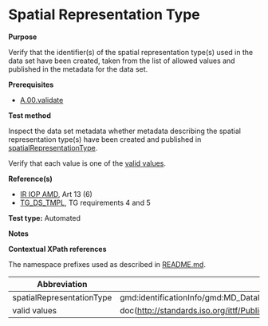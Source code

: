 # Spatial Representation Type

**Purpose**

Verify that the identifier(s) of the spatial representation type(s) used in the data set have been created, taken from the list of allowed values and published in the metadata for the data set.

**Prerequisites**

* [A.00.validate](A.00.validate.md)

**Test method**

Inspect the data set metadata whether metadata describing the spatial representation type(s) have been created and published in [spatialRepresentationType](#spatialRepresentationType).

Verify that each value is one of the [valid values](#validvalues).

**Reference(s)**	 

* [IR IOP AMD](./README.md#ref_IR_IOP_AMD), Art 13 (6)
* [TG_DS_TMPL](./README.md#ref_TG_DS_TMPL), TG requirements 4 and 5 

**Test type:** Automated

**Notes**

**Contextual XPath references**

The namespace prefixes used as described in [README.md](./README.md#namespaces).

Abbreviation                                   |  XPath expression (relative to gmd:MD_Metadata)
-----------------------------------------------| -------------------------------------------------------------------------
<a name="spatialRepresentationType"></a> spatialRepresentationType | gmd:identificationInfo/gmd:MD_DataIdentification/gmd:spatialRepresentationType/gmd:MD_SpatialRepresentationTypeCode/@codeListValue
<a name="validvalues"></a> valid values | doc(http://standards.iso.org/ittf/PubliclyAvailableStandards/ISO_19139_Schemas/resources/codelist/gmxCodelists.xml)//gmx:CodeListDictionary[@gml:id='MD_SpatialRepresentationTypeCode']//gml:identifier/text()
